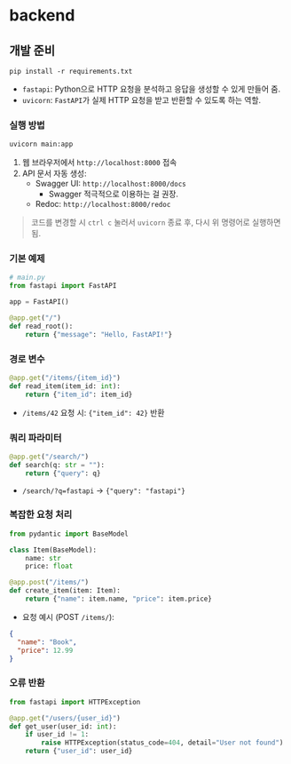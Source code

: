 # backend

## 개발 준비

```shell
pip install -r requirements.txt
```

* `fastapi`: Python으로 HTTP 요청을 분석하고 응답을 생성할 수 있게 만들어 줌.
* `uvicorn`: `FastAPI`가 실제 HTTP 요청을 받고 반환할 수 있도록 하는 역할.

### 실행 방법

```bash
uvicorn main:app
```

1. 웹 브라우저에서 `http://localhost:8000` 접속
2. API 문서 자동 생성:
   * Swagger UI: `http://localhost:8000/docs`
     * Swagger 적극적으로 이용하는 걸 권장.
   * Redoc: `http://localhost:8000/redoc`

> 코드를 변경할 시 `ctrl c` 눌러서 `uvicorn` 종료 후, 다시 위 명령어로 실행하면 됨.

### 기본 예제

```python
# main.py
from fastapi import FastAPI

app = FastAPI()

@app.get("/")
def read_root():
    return {"message": "Hello, FastAPI!"}
```

### 경로 변수

```python
@app.get("/items/{item_id}")
def read_item(item_id: int):
    return {"item_id": item_id}
```

* `/items/42` 요청 시: `{"item_id": 42}` 반환

### 쿼리 파라미터

```python
@app.get("/search/")
def search(q: str = ""):
    return {"query": q}
```

* `/search/?q=fastapi` → `{"query": "fastapi"}`

### 복잡한 요청 처리

```python
from pydantic import BaseModel

class Item(BaseModel):
    name: str
    price: float

@app.post("/items/")
def create_item(item: Item):
    return {"name": item.name, "price": item.price}
```

* 요청 예시 (POST `/items/`):

```json
{
  "name": "Book",
  "price": 12.99
}
```

### 오류 반환

```python
from fastapi import HTTPException

@app.get("/users/{user_id}")
def get_user(user_id: int):
    if user_id != 1:
        raise HTTPException(status_code=404, detail="User not found")
    return {"user_id": user_id}
```
